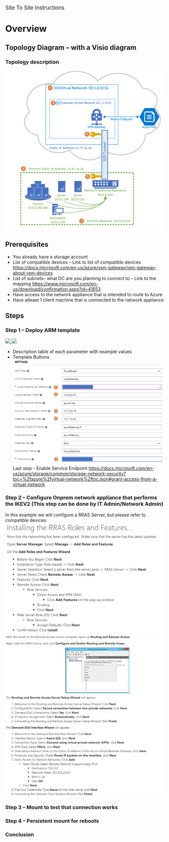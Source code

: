 <span style="font-size:larger;">Site To Site Instructions</span> 

# Overview
## Topology Diagram – with a Visio diagram
### Topology description
![VPN topology](./images/site2sitetopology.png)

## Prerequisites 
* You already have a storage account
* List of compatible devices – Link to list of compatible devices
    https://docs.microsoft.com/en-us/azure/vpn-gateway/vpn-gateway-about-vpn-devices
* List of subnets- what DC are you planning to connect to – Link to the mapping
    https://www.microsoft.com/en-us/download/confirmation.aspx?id=41653
* Have access to the network appliance  that is intended to route to Azure
* Have atleast 1 client machine that is connected to the network appliance
## Steps
### Step 1 – Deploy ARM template

<a href="https://portal.azure.com/#create/Microsoft.Template/uri/https%3A%2F%2Fraw.githubusercontent.com%2FRenaShahMSFT%2FSiteToSiteVPN%2Fmaster%2Fazuredeploy.json" target="_blank">
    <img src="http://azuredeploy.net/deploybutton.png"/>
</a>
<a href="http://armviz.io/#/?load=https%3A%2F%2Fraw.githubusercontent.com%2FRenaShahMSFT%2FSiteToSiteVPN%2Fmaster%2Fazuredeploy.json" target="_blank">
    <img src="http://armviz.io/visualizebutton.png"/>
</a>

* Description table of each parameter with example values
* Template Buttons
![VPN topology](./images/site2siteTemplate.png)
Last step - Enable Service Endpoint
    https://docs.microsoft.com/en-us/azure/storage/common/storage-network-security?toc=%2fazure%2fvirtual-network%2ftoc.json#grant-access-from-a-virtual-network

### Step 2 – Configure Onprem network appliance that performs the IKEV2 (This step can be done by IT Admin/Network Admin)
In this example we will configure a RRAS Server, but please refer to compatible devices.
![VPN topology](./images/installRRAS.png)
![VPN topology](./images/configureRRAS.png)
### Step 3 – Mount to test that connection works
### Step 4 – Persistent mount for reboots
### Conclusion
